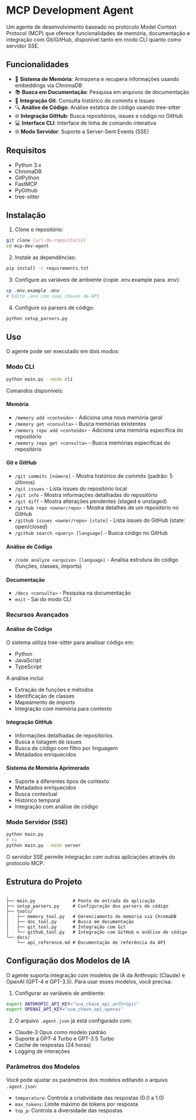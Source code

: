 # MCP Development Agent

Um agente de desenvolvimento baseado no protocolo Model Context Protocol (MCP) que oferece funcionalidades de memória, documentação e integração com Git/GitHub, disponível tanto em modo CLI quanto como servidor SSE.

## Funcionalidades

- 🧠 **Sistema de Memória**: Armazena e recupera informações usando embeddings via ChromaDB
- 📚 **Busca em Documentação**: Pesquisa em arquivos de documentação
- 🔄 **Integração Git**: Consulta histórico de commits e issues
- 🔍 **Análise de Código**: Análise estática de código usando tree-sitter
- 🌐 **Integração GitHub**: Busca repositórios, issues e código no GitHub
- 💻 **Interface CLI**: Interface de linha de comando interativa
- 🌐 **Modo Servidor**: Suporte a Server-Sent Events (SSE)

## Requisitos

- Python 3.x
- ChromaDB
- GitPython
- FastMCP
- PyGithub
- tree-sitter

## Instalação

1. Clone o repositório:

```bash
git clone [url-do-repositorio]
cd mcp-dev-agent
```

2. Instale as dependências:

```bash
pip install -r requirements.txt
```

3. Configure as variáveis de ambiente (copie .env.example para .env):

```bash
cp .env.example .env
# Edite .env com suas chaves de API
```

4. Configure os parsers de código:

```bash
python setup_parsers.py
```

## Uso

O agente pode ser executado em dois modos:

### Modo CLI

```bash
python main.py --mode cli
```

Comandos disponíveis:

#### Memória

- `/memory add <conteúdo>` - Adiciona uma nova memória geral
- `/memory get <consulta>` - Busca memórias existentes
- `/memory repo add <conteúdo>` - Adiciona uma memória específica do repositório
- `/memory repo get <consulta>` - Busca memórias específicas do repositório

#### Git e GitHub

- `/git commits [número]` - Mostra histórico de commits (padrão: 5 últimos)
- `/git issues` - Lista issues do repositório local
- `/git info` - Mostra informações detalhadas do repositório
- `/git diff` - Mostra alterações pendentes (staged e unstaged)
- `/github repo <owner/repo>` - Mostra detalhes de um repositório no GitHub
- `/github issues <owner/repo> [state]` - Lista issues do GitHub (state: open/closed)
- `/github search <query> [language]` - Busca código no GitHub

#### Análise de Código

- `/code analyze <arquivo> [language]` - Analisa estrutura do código (funções, classes, imports)

#### Documentação

- `/docs <consulta>` - Pesquisa na documentação
- `exit` - Sai do modo CLI

### Recursos Avançados

#### Análise de Código

O sistema utiliza tree-sitter para analisar código em:

- Python
- JavaScript
- TypeScript

A análise inclui:

- Extração de funções e métodos
- Identificação de classes
- Mapeamento de imports
- Integração com memória para contexto

#### Integração GitHub

- Informações detalhadas de repositórios
- Busca e listagem de issues
- Busca de código com filtro por linguagem
- Metadados enriquecidos

#### Sistema de Memória Aprimorado

- Suporte a diferentes tipos de contexto
- Metadados enriquecidos
- Busca contextual
- Histórico temporal
- Integração com análise de código

### Modo Servidor (SSE)

```bash
python main.py
# ou
python main.py --mode server
```

O servidor SSE permite integração com outras aplicações através do protocolo MCP.

## Estrutura do Projeto

```
.
├── main.py              # Ponto de entrada da aplicação
├── setup_parsers.py     # Configuração dos parsers de código
├── tools/
│   ├── memory_tool.py   # Gerenciamento de memória via ChromaDB
│   ├── doc_tool.py      # Busca em documentação
│   ├── git_tool.py      # Integração com Git
│   └── github_tool.py   # Integração com GitHub e análise de código
└── docs/
    └── api_reference.md # Documentação de referência da API
```

## Configuração dos Modelos de IA

O agente suporta integração com modelos de IA da Anthropic (Claude) e OpenAI (GPT-4 e GPT-3.5). Para usar esses modelos, você precisa:

1. Configurar as variáveis de ambiente:

```bash
export ANTHROPIC_API_KEY="sua_chave_api_anthropic"
export OPENAI_API_KEY="sua_chave_api_openai"
```

2. O arquivo `.agent.json` já está configurado com:

- Claude-3 Opus como modelo padrão
- Suporte a GPT-4 Turbo e GPT-3.5 Turbo
- Cache de respostas (24 horas)
- Logging de interações

### Parâmetros dos Modelos

Você pode ajustar os parâmetros dos modelos editando o arquivo `.agent.json`:

- `temperature`: Controla a criatividade das respostas (0.0 a 1.0)
- `max_tokens`: Limite máximo de tokens por resposta
- `top_p`: Controla a diversidade das respostas
